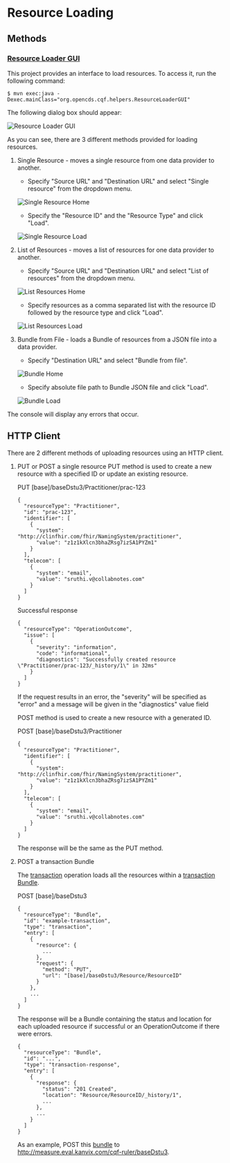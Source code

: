 # Resource Loading

## Methods
 
### [Resource Loader GUI](https://github.com/DBCG/cqf-ruler/blob/master/src/main/java/org/opencds/cqf/helpers/ResourceLoaderGUI.java)

This project provides an interface to load resources. To access it, run the following command:

```
$ mvn exec:java -Dexec.mainClass="org.opencds.cqf.helpers.ResourceLoaderGUI"
```
    
The following dialog box should appear:

![Resource Loader GUI](https://raw.githubusercontent.com/DBCG/cqf-ruler/master/src/main/resources/img/load_resource_gui.png)

As you can see, there are 3 different methods provided for loading resources.
1. Single Resource - moves a single resource from one data provider to another.
   - Specify "Source URL" and "Destination URL" and select "Single resource" from the dropdown menu.
   
   ![Single Resource Home](https://raw.githubusercontent.com/DBCG/cqf-ruler/master/src/main/resources/img/single_resource_specify_url.png)
   
   - Specify the "Resource ID" and the "Resource Type" and click "Load".
   
   ![Single Resource Load](https://raw.githubusercontent.com/DBCG/cqf-ruler/master/src/main/resources/img/single_resource_load.png)

2. List of Resources - moves a list of resources for one data provider to another.
   - Specify "Source URL" and "Destination URL" and select "List of resources" from the dropdown menu.
   
   ![List Resources Home](https://raw.githubusercontent.com/DBCG/cqf-ruler/master/src/main/resources/img/list_resources_specify_url.png)
   
   - Specify resources as a comma separated list with the resource ID followed by the resource type and click "Load".
   
   ![List Resources Load](https://raw.githubusercontent.com/DBCG/cqf-ruler/master/src/main/resources/img/list_resources_load.png)

3. Bundle from File - loads a Bundle of resources from a JSON file into a data provider.
   - Specify "Destination URL" and select "Bundle from file".
   
   ![Bundle Home](https://raw.githubusercontent.com/DBCG/cqf-ruler/master/src/main/resources/img/bundle_specify_url.png)
   
   - Specify absolute file path to Bundle JSON file and click "Load".
   
   ![Bundle Load](https://raw.githubusercontent.com/DBCG/cqf-ruler/master/src/main/resources/img/bundle_load.png)

The console will display any errors that occur.

## HTTP Client

There are 2 different methods of uploading resources using an HTTP client.
1. PUT or POST a single resource
   PUT method is used to create a new resource with a specified ID or update an existing resource.
   
     PUT [base]/baseDstu3/Practitioner/prac-123
     ```
     {
       "resourceType": "Practitioner",
       "id": "prac-123",
       "identifier": [
         {
           "system": "http://clinfhir.com/fhir/NamingSystem/practitioner",
           "value": "z1z1kXlcn3bhaZRsg7izSA1PYZm1"
         }
       ],
       "telecom": [
         {
           "system": "email",
           "value": "sruthi.v@collabnotes.com"
         }
       ]
     }
     ```
     Successful response
     ```
     {
       "resourceType": "OperationOutcome",
       "issue": [
         {
           "severity": "information", 
           "code": "informational",
           "diagnostics": "Successfully created resource \"Practitioner/prac-123/_history/1\" in 32ms"
         }
       ]
     }
     ```
     If the request results in an error, the "severity" will be specified as "error" and a message will be given in the "diagnostics" value field

   POST method is used to create a new resource with a generated ID.
     
     POST [base]/baseDstu3/Practitioner
     ```
     {
       "resourceType": "Practitioner",
       "identifier": [
         {
           "system": "http://clinfhir.com/fhir/NamingSystem/practitioner",
           "value": "z1z1kXlcn3bhaZRsg7izSA1PYZm1"
         }
       ],
       "telecom": [
         {
           "system": "email",
           "value": "sruthi.v@collabnotes.com"
         }
       ]
     }
     ```
     The response will be the same as the PUT method.

2. POST a transaction Bundle
    
    The [transaction](http://hl7.org/implement/standards/fhir/http.html#transaction) operation loads all the resources within a [transaction Bundle](https://github.com/DBCG/cqf-ruler/blob/master/src/main/resources/database-init-bundle.json).
    
    POST [base]/baseDstu3
    ```
    {
      "resourceType": "Bundle",
      "id": "example-transaction",
      "type": "transaction",
      "entry": [
        {
          "resource": {
            ...
          },
          "request": {
            "method": "PUT",
            "url": "[base]/baseDstu3/Resource/ResourceID"
          }
        },
        ...
      ]
    }
    ```
    The response will be a Bundle containing the status and location for each uploaded resource if successful or an OperationOutcome if there were errors.
    ```
    {
      "resourceType": "Bundle",
      "id": "...",
      "type": "transaction-response",
      "entry": [
        {
          "response": {
            "status": "201 Created",
            "location": "Resource/ResourceID/_history/1",
            ...
          },
          ...
        }
      ]
    }
    ```
    As an example, POST this [bundle](https://github.com/DBCG/cqf-ruler/blob/master/src/main/resources/database-init-bundle.json) to http://measure.eval.kanvix.com/cqf-ruler/baseDstu3.    